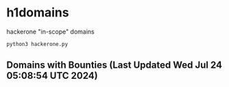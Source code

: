 # h1domains
hackerone "in-scope" domains

`python3 hackerone.py`
## Domains with Bounties (Last Updated Wed Jul 24 05:08:54 UTC 2024)
```

```
